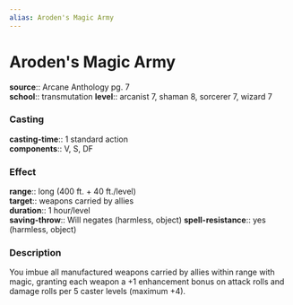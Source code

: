 ```yaml
---
alias: Aroden's Magic Army
---
```


# Aroden's Magic Army 

**source**:: Arcane Anthology pg. 7  
**school**:: transmutation
**level**:: arcanist 7, shaman 8, sorcerer 7, wizard 7

### Casting 

**casting-time**:: 1 standard action  
**components**:: V, S, DF

### Effect 

**range**:: long (400 ft. + 40 ft./level)  
**target**:: weapons carried by allies  
**duration**:: 1 hour/level  
**saving-throw**:: Will negates (harmless, object)
**spell-resistance**:: yes (harmless, object)

### Description 

You imbue all manufactured weapons carried by allies within range with magic, granting each weapon a +1 enhancement bonus on attack rolls and damage rolls per 5 caster levels (maximum +4).
